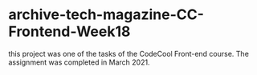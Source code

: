 # archive-tech-magazine-CC-Frontend-Week18
this project was one of the tasks of the CodeCool Front-end course.
The assignment was completed in March 2021.
